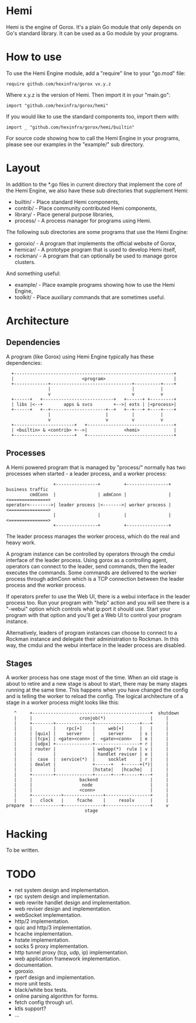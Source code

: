 Hemi
====

Hemi is the engine of Gorox. It's a plain Go module that only depends on Go's
standard library. It can be used as a Go module by your programs.


How to use
==========

To use the Hemi Engine module, add a "require" line to your "go.mod" file:

    require github.com/hexinfra/gorox vx.y.z

Where x.y.z is the version of Hemi. Then import it in your "main.go":

    import "github.com/hexinfra/gorox/hemi"

If you would like to use the standard components too, import them with:

    import _ "github.com/hexinfra/gorox/hemi/builtin"

For source code showing how to call the Hemi Engine in your programs, please see
our examples in the "example/" sub directory.


Layout
======

In addition to the *.go files in current directory that implement the core of
the Hemi Engine, we also have these sub directories that supplement Hemi:

  * builtin/  - Place standard Hemi components,
  * contrib/  - Place community contributed Hemi components,
  * library/  - Place general purpose libraries,
  * process/  - A process manager for programs using Hemi.

The following sub directories are some programs that use the Hemi Engine:

  * goroxio/  - A program that implements the official website of Gorox,
  * hemicar/  - A prototype program that is used to develop Hemi itself,
  * rockman/  - A program that can optionally be used to manage gorox clusters.

And something useful:

  * example/  - Place example programs showing how to use the Hemi Engine,
  * toolkit/  - Place auxiliary commands that are sometimes useful.


Architecture
============

Dependencies
------------

A program (like Gorox) using Hemi Engine typically has these dependencies:

```
  +-------------------------------------------------------------+
  |                          <program>                          |
  +-------------+-------------------------------+----------+----+
                |                               |          |
                v                               v          v
  +------+   +---------------------------+   +------+ +---------+
  | libs |<--+        apps & svcs        +-->| exts | |<process>|
  +------+   +--+---------------------+--+   +--+---+ +----+----+
                |                     |         |          |
                v                     v         v          v
  +-----------------------+   +---------------------------------+
  | <builtin> & <contrib> +-->|              <hemi>             |
  +-----------------------+   +---------------------------------+
```

Processes
---------

A Hemi powered program that is managed by "process/" normally has two processes
when started - a leader process, and a worker process:

```
                  +----------------+         +----------------+ business traffic
         cmdConn  |                | admConn |                |<===============>
operator<-------->| leader process |<------->| worker process |<===============>
                  |                |         |                |<===============>
                  +----------------+         +----------------+
```

The leader process manages the worker process, which do the real and heavy work.

A program instance can be controlled by operators through the cmdui interface of
the leader process. Using gorox as a controlling agent, operators can connect to
the leader, send commands, then the leader executes the commands. Some commands
are delivered to the worker process through admConn which is a TCP connection
between the leader process and the worker process.

If operators prefer to use the Web UI, there is a webui interface in the leader
process too. Run your program with "help" action and you will see there is a
"-webui" option which controls what ip:port it should use. Start your program
with that option and you'll get a Web UI to control your program instance.

Alternatively, leaders of program instances can choose to connect to a Rockman
instance and delegate their administration to Rockman. In this way, the cmdui
and the webui interface in the leader process are disabled.

Stages
------

A worker process has one stage most of the time. When an old stage is about to
retire and a new stage is about to start, there may be many stages running at
the same time. This happens when you have changed the config and is telling the
worker to reload the config. The logical architecture of a stage in a worker
process might looks like this:

```
   ^     +---------------------------------------------+  shutdown
   |     |                  cronjob(*)                 |     |
   |     +--------+--------------+-----------------+---+     |
   |     |        |    rpc[+]    |     web[+]      |   |     |
   |     | [quix] |    server    |     server      | s |     |
   |     | [tcpx] | <gate><conn> |  <gate><conn>   | e |     |
   |     | [udpx] +--------------+-----------------+ r |     |
   |     | router |              | webapp(*)  rule | v |     |
   |     |        |              | handlet reviser | e |     |
   |     |  case  |  service(*)  |     socklet     | r |     |
   |     | dealet |              +------+   +------+(*)|     |
   |     |        |              |hstate|   |hcache|   |     |
   |     +--------+--------------+------+---+------+---+     |
   |     |                  backend                    |     |
   |     |                   node                      |     |
   |     |                  <conn>                     |     |
   |     +-----------+---------------+-----------------+     |
   |     |   clock   |     fcache    |     resolv      |     |
prepare  +-----------+---------------+-----------------+     v
                              stage

```


Hacking
=======

To be written.


TODO
====

* net system design and implementation.
* rpc system design and implementation.
* web rewrite handlet design and implementation.
* web reviser design and implementation.
* webSocket implementation.
* http/2 implementation.
* quic and http/3 implementation.
* hcache implementation.
* hstate implementation.
* socks 5 proxy implementation.
* http tunnel proxy (tcp, udp, ip) implementation.
* web application framework implementation.
* documentation.
* goroxio.
* rperf design and implementation.
* more unit tests.
* black/white box tests.
* online parsing algorithm for forms.
* fetch config through url.
* ktls support?
* ...
